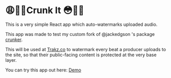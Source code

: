 # 😩☝🏽Crunk It 😳👊🏽

This is a very simple React app which auto-watermarks uploaded audio.

This app was made to test my custom fork of @jackedgson 's package [crunker](https://github.com/jackedgson/crunker).

This will be used at [Trakz.co](http://trakz.co) to watermark every beat a producer uploads to the site, so that their public-facing content is protected at the very base layer.

You can try this app out here: [Demo](https://stark-plains-38840.herokuapp.com/)
